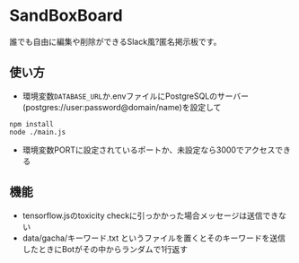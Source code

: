 # SandBoxBoard

誰でも自由に編集や削除ができるSlack風?匿名掲示板です。

## 使い方

* 環境変数`DATABASE_URL`か.envファイルにPostgreSQLのサーバー(postgres://user:password@domain/name)を設定して
```
npm install
node ./main.js
```
* 環境変数PORTに設定されているポートか、未設定なら3000でアクセスできる

## 機能

* tensorflow.jsのtoxicity checkに引っかかった場合メッセージは送信できない
* data/gacha/キーワード.txt というファイルを置くとそのキーワードを送信したときにBotがその中からランダムで1行返す
